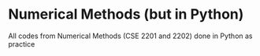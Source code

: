 # Numerical Methods (but in Python)
 All codes from Numerical Methods (CSE 2201 and 2202) done in Python as practice

